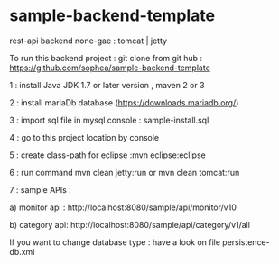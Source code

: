 sample-backend-template
=======================

rest-api backend none-gae : tomcat | jetty


To run this backend project : git clone from git hub : https://github.com/sophea/sample-backend-template

1 : install Java JDK 1.7 or later version , maven 2 or 3 

2 : install mariaDb database (https://downloads.mariadb.org/)

3 : import sql file in mysql console : sample-install.sql 

4 : go to this project location by console

5 : create class-path for eclipse :mvn eclipse:eclipse

6 : run command mvn clean jetty:run  or mvn clean tomcat:run

7 : sample APIs :

 a) monitor api : http://localhost:8080/sample/api/monitor/v10
 
 b) category api: http://localhost:8080/sample/api/category/v1/all


If you want to change database type :  have a look on file persistence-db.xml
